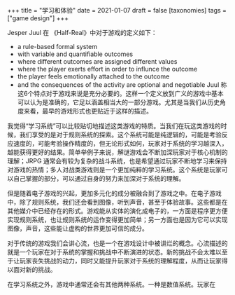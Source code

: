 +++
title = "学习和体验"
date = 2021-01-07
draft = false
[taxonomies]
tags = ["game design"]
+++

Jesper Juul 在 《Half-Real》中对于游戏的定义如下：
- a rule-based formal system
- with variable and quantifiable outcomes
- where different outcomes are assigned different values
- where the player exerts effort in order to influnce the outcome
- the player feels emotionally attached to the outcome
- and the consequences of the activity are optional and negotiable
Juul 称这6个特点对于游戏来说是充分必要的。这样一个定义放到广义的游戏中基本可以认为是准确的，它足以涵盖相当大的一部分游戏。尤其是当我们从历史角度来看，最早的游戏形式也更贴近于这样的描述。

我觉得“学习系统”可以比较贴切地描述这类游戏的特质。当我们在玩这类游戏的时候，我们享受的是对于规则系统的探索。这个系统可能是纯逻辑的，可能是考验反应速度的，可能考验操作精度的，但无论形式如何，玩家对于系统的学习越深入，越能获得更好的结果。简单举例子来说，解谜游戏会不断加深玩家对于核心机制的理解；JRPG 通常会有较为复杂的战斗系统，也是希望通过玩家不断地学习来保持对游戏的热情；多人对战类游戏则是一个更加纯粹的学习系统。这个系统是玩家可以自己掌握的部分，可以通过自身的努力来加深对于系统的理解。

但是随着电子游戏的兴起，更加多元化的成分被融合到了游戏之中。在电子游戏中，除了规则系统，我们还会看到图像，听到声音，甚至于体验故事。这些都是在其他媒介中已经存在的形式。游戏能从实体的演化成电子的，一方面是程序更方便实现规则系统，也让规则系统的运作变得更加简单；另一方面也是因为它可以实现图像，声音，这些能让虚构的世界更加可信的成分。

对于传统的游戏我们会讲心流，也是一个在游戏设计中被讲烂的概念。心流描述的就是一个玩家在对于系统的掌握和挑战中不断演进的状态。新的挑战不会太难以至于让玩家丧失挑战的动力，同时又能提升玩家对于系统的理解程度，从而让玩家得以面对新的挑战。

在学习系统之外，游戏中通常还会有其他两种系统。一种是数值系统。玩家在
